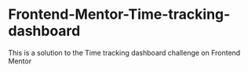 # Frontend-Mentor-Time-tracking-dashboard
This is a solution to the Time tracking dashboard challenge on Frontend Mentor
